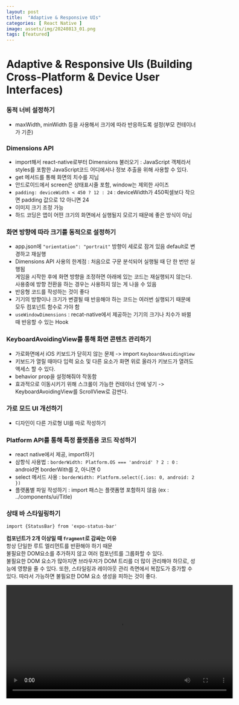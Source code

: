 ```yaml
---  
layout: post  
title:  "Adaptive & Responsive UIs"  
categories: [ React Native ]  
image: assets/img/20240813_01.png  
tags: [featured]  
---  
```

  
# Adaptive & Responsive UIs (Building Cross-Platform & Device User Interfaces)  
  
### 동적 너비 설정하기  
- maxWidth, minWidth 등을 사용해서 크기에 따라 반응하도록 설정(부모 컨테이너가 기준)  
  
### Dimensions API   
- import해서 react-native로부터 Dimensions 불러오기 : JavaScript 객체라서 styles를 포함한 JavaScript코드 어디에서나 정보 추출을 위해 사용할 수 있다.   
- get 메서드를 통해 화면의 치수를 지님  
- 안드로이드에서 screen은 상태표시줄 포함, window는 제외한 사이즈  
- `padding: deviceWidth < 450 ? 12 : 24` : deviceWidth가 450픽셀보다 작으면 padding 값으로 12 아니면 24  
- 이미지 크기 조정 가능   
- 하드 코딩은 앱이 어떤 크기의 화면에서 실행될지 모르기 때문에 좋은 방식이 아님  
  
### 화면 방향에 따라 크기를 동적으로 설정하기  
- app.json에 `"orientation": "portrait"` 방향이 세로로 잠겨 있음 default로 변경하고 재실행  
- Dimensions API 사용의 한계점 : 처음으로 구문 분석되어 실행될 때 단 한 번만 실행됨  
게임을 시작한 후에 화면 방향을 조정하면 아래에 있는 코드는 재실행되지 않는다.  
사용중에 방향 전환을 하는 경우는 사용하지 않는 게 나을 수 있음  
- 반응형 코드를 작성하는 것이 좋다  
- 기기의 방향이나 크기가 변결될 때 반응해야 하는 코드는 여러번 실행되기 때문에 모두 컴포넌트 함수로 가야 함  
- `useWindowDimensions` : recat-native에서 제공하는 기기의 크기나 치수가 바뀔 때 반응할 수 있는 Hook  
  
### KeyboardAvoidingView를 통해 화면 콘텐츠 관리하기  
- 가로화면에서 iOS 키보드가 닫히지 않는 문제 -> import `KeyboardAvoidingView`  
- 키보드가 열릴 때마다 입력 요소 및 다른 요소가 화면 위로 올라가 키보드가 열려도 액세스 할 수 있다.   
- behavior prop을 설정해줘야 작동함  
- 효과적으로 이동시키기 위해 스크롤이 가능한 컨테이너 안에 넣기 -> KeyboardAvoidingView를 ScrollView로 감싼다.  
  
  
### 가로 모드 UI 개선하기  
- 디자인이 다른 가로형 UI를 따로 작성하기   
  
### Platform API를 통해 특정 플랫폼용 코드 작성하기  
- react native에서 제공, import하기  
- 삼항식 사용법 : `borderWidth: Platform.OS === 'android' ? 2 : 0` : android면 borderWith를 2, 아니면 0  
- select 메서드 사용 :  `borderWidth: Platform.select({.ios: 0, android: 2 })`  
- 플랫폼별 파일 작성하기 : import 패스는 플랫폼명 포함하지 않음 (ex : ../components/ui/Title)  
  
### 상태 바 스타일링하기  
`import {StatusBar} from 'expo-status-bar'`  
  
**컴포넌트가 2개 이상일 때 `fragment`로 감싸는 이유**  
항상 단일한 루트 엘리먼트를 반환해야 하기 때문  
불필요한 DOM요소를 추가하지 않고 여러 컴포넌트를 그룹화할 수 있다.  
불필요한 DOM 요소가 많아지면 브라우저가 DOM 트리를 더 많이 관리해야 하므로, 성능에 영향을 줄 수 있다. 또한, 스타일링과 레이아웃 관리 측면에서 복잡도가 증가할 수 있다. 따라서 가능하면 불필요한 DOM 요소 생성을 피하는 것이 좋다.  
  
<video controls width="600">      
  <source src="/NextGenWebDev/assets/img/20240813_01.mp4" type="video/mp4">      
  Your browser does not support the video tag.      
</video>   